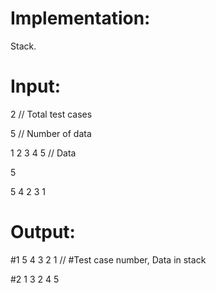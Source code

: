 # Implementation:
Stack.



# Input:
2   // Total test cases

5   // Number of data

1 2 3 4 5   // Data

5                                                            

5 4 2 3 1



# Output:
#1 5 4 3 2 1    // #Test case number, Data in stack

#2 1 3 2 4 5
